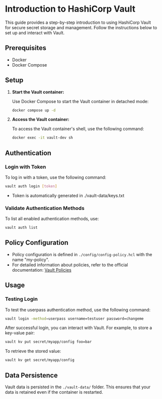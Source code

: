 # Introduction to HashiCorp Vault

This guide provides a step-by-step introduction to using HashiCorp Vault for secure secret storage and management. Follow the instructions below to set up and interact with Vault.

## Prerequisites

- Docker
- Docker Compose

## Setup

1.  **Start the Vault container:**

    Use Docker Compose to start the Vault container in detached mode:

    ```bash
    docker compose up -d
    ```

2.  **Access the Vault container:**

    To access the Vault container's shell, use the following command:

    ```bash
    docker exec -it vault-dev sh
    ```

## Authentication

### Login with Token

To log in with a token, use the following command:

```bash
vault auth login [token]
```
- Token is automatically generated in ./vault-data/keys.txt

### Validate Authentication Methods

To list all enabled authentication methods, use:

```bash
vault auth list
```

## Policy Configuration

- Policy configuration is defined in `./config/config-policy.hcl` with the name "my-policy".
- For detailed information about policies, refer to the official documentation: [Vault Policies](https://developer.hashicorp.com/vault/docs/concepts/policies)

## Usage

### Testing Login

To test the userpass authentication method, use the following command:

```bash
vault login -method=userpass username=testuser password=changeme
```

After successful login, you can interact with Vault. For example, to store a key-value pair:

```bash
vault kv put secret/myapp/config foo=bar
```

To retrieve the stored value:

```bash
vault kv get secret/myapp/config
```

## Data Persistence

Vault data is persisted in the `./vault-data/` folder. This ensures that your data is retained even if the container is restarted.